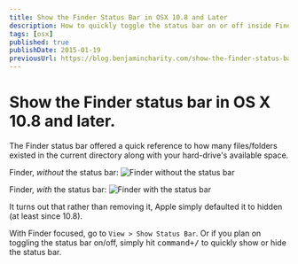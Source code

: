 ```yaml
---
title: Show the Finder Status Bar in OSX 10.8 and Later
description: How to quickly toggle the status bar on or off inside Finder.
tags: [osx]
published: true
publishDate: 2015-01-19
previousUrl: https://blog.benjamincharity.com/show-the-finder-status-bar-in-os-x-10-8-and-later/
---
```


# Show the Finder status bar in OS X 10.8 and later.

The Finder status bar offered a quick reference to how many files/folders existed in the current directory along 
with your hard-drive's available space.

Finder, _without_ the status bar:
![Finder without the status bar](assets/blog/withoutStatusBar.jpg)

Finder, _with_ the status bar:
![Finder with the status bar](assets/blog/withStatusBar.jpg)

It turns out that rather than removing it, Apple simply defaulted it to hidden (at least since 10.8).

With Finder focused, go to `View > Show Status Bar`. Or if you plan on toggling the status bar on/off,
simply hit <kbd>command+/</kbd> to quickly show or hide the status bar.
